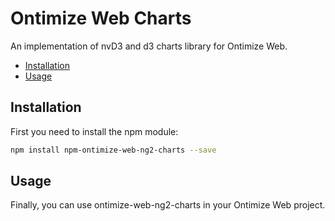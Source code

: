 # Ontimize Web Charts
An implementation of nvD3 and d3 charts library for Ontimize Web.

* [Installation](#installation)
* [Usage](#usage)


## Installation
First you need to install the npm module:
```sh
npm install npm-ontimize-web-ng2-charts --save
```


## Usage

Finally, you can use ontimize-web-ng2-charts in your Ontimize Web project.

